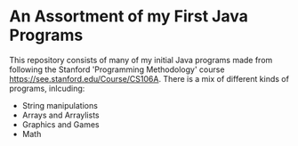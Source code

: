 # An Assortment of my First Java Programs

This repository consists of many of my initial Java programs made from following the Stanford 'Programming Methodology' course https://see.stanford.edu/Course/CS106A. There is a mix of different kinds of programs, inlcuding:

* String manipulations
* Arrays and Arraylists
* Graphics and Games
* Math
